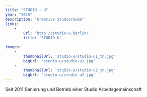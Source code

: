 ```yaml
---
title: "STUDIO - U"
year: "2015"
description: "Kreative Studioräume"
links:
    -
        url: 'http://studio-u.berlin/'
        title: 'STUDIO-U'

images:
    -
        thumbnailUrl: 'studio-u/studio-u1_tn.jpg'
        bigUrl: 'studio-u/studio-u1.jpg'
    -
        thumbnailUrl: 'studio-u/studio-u2_tn.jpg'
        bigUrl: 'studio-u/studio-u2.jpg'
---
```


Seit 2011 Sanierung und Betrieb einer Studio Arbeitsgemeinschaft


